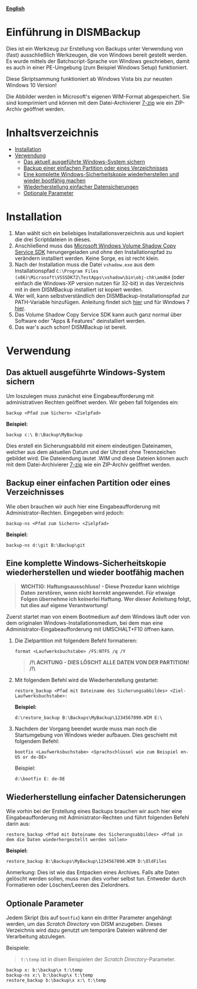 **[English](README.md)**

# Einführung in DISMBackup
Dies ist ein Werkzeug zur Erstellung von Backups unter Verwendung von (fast) ausschließlich Werkzeugen, die von Windows bereit gestellt werden. Es wurde mittels der Batchscript-Sprache von Windows geschrieben, damit es auch in einer PE-Umgebung (zum Beispiel Windows Setup) funktioniert.

Diese Skriptsammung funktioniert ab Windows Vista bis zur neusten Windows 10 Version!

Die Abbilder werden in Microsoft's eigenen WIM-Format abgespeichert. Sie sind komprimiert und können mit dem Datei-Archivierer [7-zip](https://www.7-zip.org/) wie ein ZIP-Archiv geöffnet werden.

# Inhaltsverzeichnis
* [Installation](#Installation)
* [Verwendung](#Verwendung)
    * [Das aktuell ausgeführte Windows-System sichern](<#Das-aktuell-ausgeführte-Windows-System-sichern>)
    * [Backup einer einfachen Partition oder eines Verzeichnisses](<#Backup-einer-einfachen-Partition-oder-eines-Verzeichnisses>)
    * [Eine komplette Windows-Sicherheitskopie wiederherstellen und wieder bootfähig machen](<#Eine-komplette-Windows-Sicherheitskopie-wiederherstellen-und-wieder-bootfähig-machen>)
    * [Wiederherstellung einfacher Datensicherungen](<#Wiederherstellung-einfacher-Datensicherungen>)
    * [Optionale Parameter](#optionale-parameter)

# Installation
1. Man wählt sich ein beliebiges Installationsverzeichnis aus und kopiert die drei Scriptdateien in dieses.
2. Anschließend muss das [Microsoft Windows Volume Shadow Copy Service SDK](https://www.microsoft.com/en-us/download/details.aspx?id=23490) herungergeladen und ohne den Installationspfad zu verändern installiert werden. Keine Sorge, es ist recht klein.
3. Nach der Installation muss die Datei `vshadow.exe` aus dem Installationspfad `C:\Program Files (x86)\Microsoft\VSSSDK72\TestApps\vshadow\bin\obj-chk\amd64` (oder einfach die Windows-XP version nutzen für 32-bit) in das Verzeichnis mit in dem DISMBackup installiert ist kopiert werden.
4. Wer will, kann selbstverständlich den DISMBackup-Installationspfad zur PATH-Variable hinzufügen. Anleitung findet sich [hier](http://techmixx.de/windows-10-umgebungsvariablen-bearbeiten/) und für Windows 7 [hier](https://www.pctipp.ch/tipps-tricks/kummerkasten/windows-7/artikel/windows-path-aendern-50647/).
5. Das Volume Shadow Copy Service SDK kann auch ganz normal über Software oder "Apps & Features" deinstalliert werden.
6. Das war's auch schon! DISMBackup ist bereit.

# Verwendung
## Das aktuell ausgeführte Windows-System sichern
Um loszulegen muss zunächst eine Eingabeaufforderung mit administrativen Rechten geöffnet werden.
Wir geben fall folgendes ein:
```
backup <Pfad zum Sichern> <Zielpfad>
```
**Beispiel:**
```
backup c:\ B:\Backup\MyBackup
```
Dies erstell ein Sicherungsabbild mit einem eindeutigen Dateinamen, welcher aus dem aktuellen Datum und der Uhrzeit ohne Trennzeichen gebildet wird. Die Dateiendung lautet .WIM und diese Dateien können auch mit dem Datei-Archivierer [7-zip](https://www.7-zip.org/) wie ein ZIP-Archiv geöffnet werden.

## Backup einer einfachen Partition oder eines Verzeichnisses
Wie oben brauchen wir auch hier eine Eingabeaufforderung mit Administrator-Rechten.
Eingegeben wird jedoch:
```
backup-ns <Pfad zum Sichern> <Zielpfad>
```
**Beispiel:**
```
backup-ns d:\git B:\Backup\git
```
## Eine komplette Windows-Sicherheitskopie wiederherstellen und wieder bootfähig machen

> **WICHTIG: Haftungsausschluss! - Diese Prozedur kann wichtige Daten zerstören, wenn nicht korrekt angewendet. Für etwaige Folgen übernehme ich keinerlei Haftung. Wer dieser Anleitung folgt, tut dies auf eigene Verantwortung!**

Zuerst startet man von einem Bootmedium auf dem Windows läuft oder von dem originalen Windows-Installationsmedium, bei dem man eine Administrator-Eingabeaufforderung mit UMSCHALT+F10 öffnen kann.
1. Die Zielpartition mit folgendem Befehl formatieren:
    ```
    format <Laufwerksbuchstabe> /FS:NTFS /q /Y
    ```
    > **/!\ ACHTUNG - DIES LÖSCHT ALLE DATEN VON DER PARTITION! /!\\**

2. Mit folgendem Befehl wird die Wiederherstellung gestartet:
    ```
    restore_backup <Pfad mit Dateiname des Sicherungsabbildes> <Ziel-Laufwerksbuchstabe>:
    ```
    **Beispiel:**
    ```
    d:\restore_backup B:\Backups\MyBackup\1234567890.WIM E:\
    ```
3. Nachdem der Vorgang beendet wurde muss man noch die Startumgebung von Windows wieder aufbauen. Dies geschieht mit folgendem Befehl:
    ```
    bootfix <Laufwerksbuchstabe> <Sprachschlüssel wie zum Beispiel en-US or de-DE>
    ```
    Beispiel:
    ```
    d:\bootfix E: de-DE
    ```
## Wiederherstellung einfacher Datensicherungen
Wie vorhin bei der Erstellung eines Backups brauchen wir auch hier eine Eingabeaufforderung mit Administrator-Rechten und führt folgenden Befehl darin aus:
```
restore_backup <Pfad mit Dateiname des Sicherungsabbildes> <Pfad in dem die Daten wiederhergestellt werden sollen>
```
**Beispiel:**
```
restore_backup B:\Backups\MyBackup\1234567890.WIM D:\OldFiles
```
Anmerkung: Dies ist wie das Entpacken eines Archives. Falls alte Daten gelöscht werden sollen, muss man dies vorher selbst tun. Entweder durch Formatieren oder Löschen/Leeren des Zielordners.

## Optionale Parameter
Jedem Skript (bis auf `bootfix`) kann ein dritter Parameter angehängt werden, um das *Scratch Directory* von DISM anzugeben. Dieses Verzeichnis wird dazu genutzt um temporäre Dateien während der Verarbeitung abzulegen.

Beispiele:
> `t:\temp` ist in disen Beispielen der *Scratch Directory*-Parameter.

```
backup x: b:\backup\x t:\temp
backup-ns x:\ b:\backup\x t:\temp
restore_backup b:\backup\x x:\ t:\temp
```
